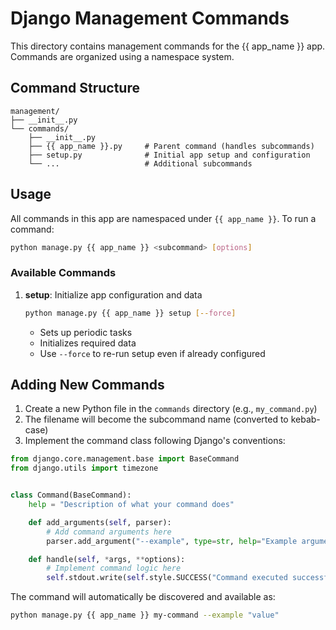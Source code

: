 # Django Management Commands

This directory contains management commands for the {{ app_name }} app. Commands are organized using a namespace system.

## Command Structure

```
management/
├── __init__.py
└── commands/
    ├── __init__.py
    ├── {{ app_name }}.py     # Parent command (handles subcommands)
    ├── setup.py              # Initial app setup and configuration
    └── ...                   # Additional subcommands
```

## Usage

All commands in this app are namespaced under `{{ app_name }}`. To run a command:

```bash
python manage.py {{ app_name }} <subcommand> [options]
```

### Available Commands

1. **setup**: Initialize app configuration and data
   ```bash
   python manage.py {{ app_name }} setup [--force]
   ```
   - Sets up periodic tasks
   - Initializes required data
   - Use `--force` to re-run setup even if already configured

## Adding New Commands

1. Create a new Python file in the `commands` directory (e.g., `my_command.py`)
2. The filename will become the subcommand name (converted to kebab-case)
3. Implement the command class following Django's conventions:

```python
from django.core.management.base import BaseCommand
from django.utils import timezone


class Command(BaseCommand):
    help = "Description of what your command does"

    def add_arguments(self, parser):
        # Add command arguments here
        parser.add_argument("--example", type=str, help="Example argument")

    def handle(self, *args, **options):
        # Implement command logic here
        self.stdout.write(self.style.SUCCESS("Command executed successfully"))
```

The command will automatically be discovered and available as:

```bash
python manage.py {{ app_name }} my-command --example "value"
```
